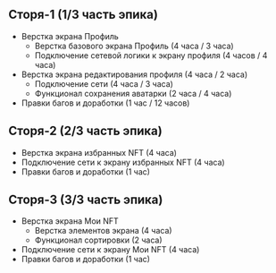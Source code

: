 ## Сторя-1 (1/3 часть эпика)
- Верстка экрана Профиль
	- Верстка базового экрана Профиль (4 часа / 3 часа)
	- Подключение сетевой логики к экрану профиля (4 часов / 4 часа)
- Верстка экрана редактирования профиля (4 часа / 2 часа)
	- Подключение сети (4 часа / 3 часа)
	- Функционал сохранения аватарки (2 часа / 4 часа)
- Правки багов и доработки (1 час / 12 часов)
## Сторя-2 (2/3 часть эпика)
- Верстка экрана избранных NFT (4 часа)
- Подключение сети к экрану избранных NFT (4 часа)
- Правки багов и доработки (1 час)

## Сторя-3 (3/3 часть эпика)
- Верстка экрана Мои NFT
	- Верстка элементов экрана (4 часа)
	- Функционал сортировки (2 часа)
- Подключение сети к экрану Мои NFT (4 часа)
- Правки багов и доработки (1 час)


